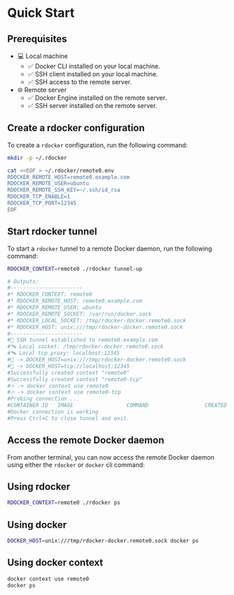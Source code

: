 # Quick Start

## Prerequisites

- 💻 Local machine
    - ✅ Docker CLI installed on your local machine.
    - ✅ SSH client installed on your local machine.
    - ✅ SSH access to the remote server.
- 🌐 Remote server
    - ✅ Docker Engine installed on the remote server.
    - ✅ SSH server installed on the remote server.

## Create a rdocker configuration

To create a `rdocker` configuration, run the following command:

```bash
mkdir -p ~/.rdocker

cat <<EOF > ~/.rdocker/remote0.env
RDOCKER_REMOTE_HOST=remote0.example.com
RDOCKER_REMOTE_USER=ubuntu
RDOCKER_REMOTE_SSH_KEY=~/.ssh/id_rsa
RDOCKER_TCP_ENABLE=1
RDOCKER_TCP_PORT=12345
EOF
```

## Start rdocker tunnel

To start a `rdocker` tunnel to a remote Docker daemon, run the following command:

```bash
RDOCKER_CONTEXT=remote0 ./rdocker tunnel-up

# Outputs:
#-----------------------
#* RDOCKER_CONTEXT: remote0
#* RDOCKER_REMOTE_HOST: remote0.example.com
#* RDOCKER_REMOTE_USER: ubuntu
#* RDOCKER_REMOTE_SOCKET: /var/run/docker.sock
#* RDOCKER_LOCAL_SOCKET: /tmp/rdocker-docker.remote0.sock
#* RDOCKER_HOST: unix:///tmp/rdocker-docker.remote0.sock
#-----------------------
#🔐 SSH tunnel established to remote0.example.com
#🛰️ Local socket: /tmp/rdocker-docker.remote0.sock
#🛰️ Local tcp proxy: localhost:12345
#🚀 -> DOCKER_HOST=unix:///tmp/rdocker-docker.remote0.sock
#🚀 -> DOCKER_HOST=tcp://localhost:12345
#Successfully created context "remote0"
#Successfully created context "remote0-tcp"
#🔥️ -> docker context use remote0
#🔥️ -> docker context use remote0-tcp
#Probing connection ...
#CONTAINER ID   IMAGE                 COMMAND                  CREATED       STATUS                 PORTS                                       NAMES
#Docker connection is working
#Press Ctrl+C to close tunnel and exit.

```

## Access the remote Docker daemon

From another terminal, you can now access the remote Docker daemon using either the `rdocker` or `docker` cli command:

## Using rdocker

```bash
RDOCKER_CONTEXT=remote0 ./rdocker ps
```

## Using docker

```bash
DOCKER_HOST=unix:///tmp/rdocker-docker.remote0.sock docker ps
```

## Using docker context

```bash
docker context use remote0
docker ps
```
